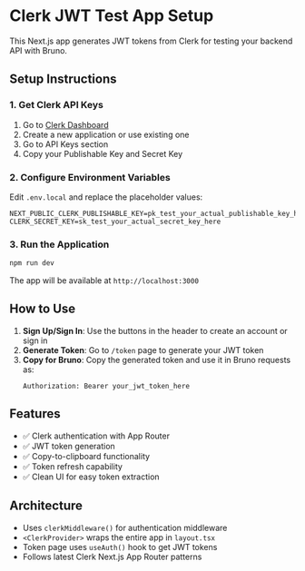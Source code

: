 # Clerk JWT Test App Setup

This Next.js app generates JWT tokens from Clerk for testing your backend API with Bruno.

## Setup Instructions

### 1. Get Clerk API Keys
1. Go to [Clerk Dashboard](https://dashboard.clerk.com/)
2. Create a new application or use existing one
3. Go to API Keys section
4. Copy your Publishable Key and Secret Key

### 2. Configure Environment Variables
Edit `.env.local` and replace the placeholder values:

```env
NEXT_PUBLIC_CLERK_PUBLISHABLE_KEY=pk_test_your_actual_publishable_key_here
CLERK_SECRET_KEY=sk_test_your_actual_secret_key_here
```

### 3. Run the Application
```bash
npm run dev
```

The app will be available at `http://localhost:3000`

## How to Use

1. **Sign Up/Sign In**: Use the buttons in the header to create an account or sign in
2. **Generate Token**: Go to `/token` page to generate your JWT token
3. **Copy for Bruno**: Copy the generated token and use it in Bruno requests as:
   ```
   Authorization: Bearer your_jwt_token_here
   ```

## Features

- ✅ Clerk authentication with App Router
- ✅ JWT token generation
- ✅ Copy-to-clipboard functionality
- ✅ Token refresh capability
- ✅ Clean UI for easy token extraction

## Architecture

- Uses `clerkMiddleware()` for authentication middleware
- `<ClerkProvider>` wraps the entire app in `layout.tsx`
- Token page uses `useAuth()` hook to get JWT tokens
- Follows latest Clerk Next.js App Router patterns